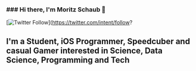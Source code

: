 ### ### Hi there, I'm Moritz Schaub 👋

[![Twitter Follow](https://img.shields.io/twitter/follow/codeSTACKr?color=1DA1F2&logo=twitter&style=for-the-badge)](https://twitter.com/intent/follow?

## I'm a Student, iOS Programmer, Speedcuber and casual Gamer interested in Science, Data Science, Programming and Tech

<!--
**MoSchaub/MoSchaub** is a ✨ _special_ ✨ repository because its `README.md` (this file) appears on your GitHub profile.

- 🔭 I’m currently working on my iOS app that automates bread baking recipes 
- 🌱 I’m currently learning iOS Developement, Python and C++
- 🥅 2020 goals: get my app into the app store, get into the second round of bwinf
- ❤️ Support me: 

